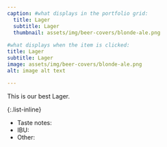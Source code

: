```yaml
---
caption: #what displays in the portfolio grid:
  title: Lager
  subtitle: Lager
  thumbnail: assets/img/beer-covers/blonde-ale.png
  
#what displays when the item is clicked:
title: Lager
subtitle: Lager
image: assets/img/beer-covers/blonde-ale.png
alt: image alt text

---
```

<!-- Use this area to describe your project. **Markdown** supported. -->
This is our best Lager. 

<!-- optional info list (delete if not using): -->

{:.list-inline} 
- Taste notes: 
- IBU: 
- Other: 

